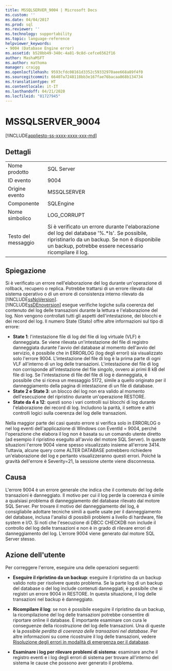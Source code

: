 ```yaml
---
title: MSSQLSERVER_9004 | Microsoft Docs
ms.custom: ''
ms.date: 04/04/2017
ms.prod: sql
ms.reviewer: ''
ms.technology: supportability
ms.topic: language-reference
helpviewer_keywords:
- 9004 (Database Engine error)
ms.assetid: b528bb49-340c-4a81-9c8d-cefce6562f16
author: MashaMSFT
ms.author: mathoma
manager: craigg
ms.openlocfilehash: 9593cfdc08161d3352c59332970aee668a89f4f0
ms.sourcegitcommit: 66407a7248118bb3e167fae76bacaa868b134734
ms.translationtype: HT
ms.contentlocale: it-IT
ms.lasthandoff: 04/21/2020
ms.locfileid: "81727945"
---
```

# <a name="mssqlserver_9004"></a>MSSQLSERVER_9004
[!INCLUDE[appliesto-ss-xxxx-xxxx-xxx-md](../../includes/appliesto-ss-xxxx-xxxx-xxx-md.md)]
  
## <a name="details"></a>Dettagli  
  
|||  
|-|-|  
|Nome prodotto|SQL Server|  
|ID evento|9004|  
|Origine evento|MSSQLSERVER|  
|Componente|SQLEngine|  
|Nome simbolico|LOG_CORRUPT|  
|Testo del messaggio|Si è verificato un errore durante l'elaborazione del log del database '%.*ls'.  Se possibile, ripristinarlo da un backup. Se non è disponibile un backup, potrebbe essere necessario ricompilare il log.|  
  
## <a name="explanation"></a>Spiegazione  
Si è verificato un errore nell'elaborazione del log durante un'operazione di rollback, recupero o replica. Potrebbe trattarsi di un errore rilevato dal sistema operativo o di un errore di consistenza interno rilevato da [!INCLUDE[ssNoVersion](../../includes/ssnoversion-md.md)].  
[!INCLUDE[ssDEnoversion](../../includes/ssdenoversion-md.md)] esegue verifiche logiche sulla coerenza del contenuto del log delle transazioni durante la lettura e l'elaborazione del log. Non vengono controllati tutti gli aspetti dell'intestazione, dei blocchi e dei record del log. Il numero State (Stato) offre altre informazioni sul tipo di errore:

 - **State 1**: l'intestazione file di log del file di log virtuale (VLF) è danneggiata.  Se viene rilevata un'intestazione del file di registro danneggiata durante l'avvio del database al momento dell'avvio del servizio, è possibile che in ERRORLOG (log degli errori) sia visualizzato solo l'errore 9004. L'intestazione del file di log è la prima parte di ogni VLF all'interno di un log delle transazioni. L'intestazione del file di log non corrisponde all'intestazione del file singolo, ovvero ai primi 8 kB del file di log. Se l'intestazione di file del file di log è danneggiata, è possibile che si riceva un messaggio 5172, simile a quello originato per il danneggiamento della pagina di intestazione di un file di database.
 - **State 2 e State 3**: un blocco del log non era valido al momento dell'esecuzione del ripristino durante un'operazione RESTORE.
 - **State da 4 a 12**: questi sono i vari controlli sui blocchi di log durante l'elaborazione dei record di log. Includono la parità, il settore e altri controlli logici sulla coerenza del log delle transazioni.

Nella maggior parte dei casi questo errore si verifica solo in ERRORLOG o nel log eventi dell'applicazione di Windows con EventId = 9004, perché l'operazione che elabora il log non è basata su un comando utente diretto (ad esempio il ripristino eseguito all'avvio del motore SQL Server). In queste situazioni l'errore 9004 viene spesso visualizzato insieme all'errore 3414. Tuttavia, alcune query come ALTER DATABASE potrebbero richiedere un'elaborazione del log e pertanto visualizzeranno questi errori. Poiché la gravità dell'errore è Severity=21, la sessione utente viene disconnessa.

## <a name="cause"></a>Causa
L'errore 9004 è un errore generale che indica che il contenuto del log delle transazioni è danneggiato. Il motivo per cui il log perde la coerenza è simile a qualsiasi problema di danneggiamento del database rilevato dal motore SQL Server. Per trovare il motivo del danneggiamento del log, è consigliabile adottare tecniche simili a quelle usate per il danneggiamento del database, inclusa l'analisi di possibili problemi a livello di hardware, file system e I/O. Si noti che l'esecuzione di DBCC CHECKDB non include il controllo del log delle transazioni e non è in grado di rilevare errori di danneggiamento del log. L'errore 9004 viene generato dal motore SQL Server stesso.

## <a name="user-action"></a>Azione dell'utente  
Per correggere l'errore, eseguire una delle operazioni seguenti:  
  
-   **Eseguire il ripristino da un backup**:  eseguire il ripristino da un backup valido noto per risolvere questo problema. Se la parte log di un backup del database o del log include contenuti danneggiati, è possibile che si registri un errore 9004 in RESTORE. In questa situazione, il log delle transazioni nel backup è danneggiato.
  
-   **Ricompilare il log**:  se non è possibile eseguire il ripristino da un backup, la ricompilazione del log delle transazioni potrebbe consentire di riportare online il database. È importante esaminare con cura le conseguenze della ricostruzione del log delle transazioni. Una di queste è la *possibile perdita di coerenza delle transazioni nel database*. Per altre informazioni su come ricostruire il log delle transazioni, vedere [Risoluzione degli errori in modalità di emergenza per il database](../../t-sql/database-console-commands/dbcc-checkdb-transact-sql.md#resolving-errors-in-database-emergency-mode).
  
-   **Esaminare i log per rilevare problemi di sistema**: esaminare anche il registro eventi e i log degli errori di sistema per trovare all'interno del sistema le cause che possono aver generato il problema.  
  
